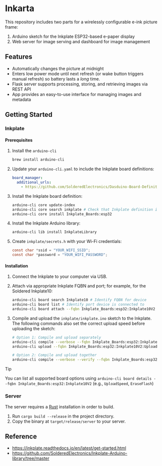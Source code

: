 # Inkarta

This repository includes two parts for a wirelessly configurable e-ink picture frame:

1. Arduino sketch for the Inkplate ESP32-based e-paper display
2. Web server for image serving and dashboard for image management

## Features

- Automatically changes the picture at midnight
- Enters low power mode until next refresh (or wake button triggers manual refresh) so battery lasts a *long* time.
- Flask server supports processing, storing, and retrieving images via REST API
- App provides an easy-to-use interface for managing images and metadata

## Getting Started

### Inkplate

#### Prerequisites

1. Install the `arduino-cli`

    ```sh
    brew install arduino-cli
    ```

2. Update your `arduino-cli.yaml` to include the Inkplate board definitions:

    ```yaml
    board_manager:
      additional_urls:
        - https://github.com/SolderedElectronics/Dasduino-Board-Definitions-for-Arduino-IDE/raw/master/package_Dasduino_Boards_index.json
    ```

3. Install the Inkplate board definition:

    ```sh
    arduino-cli core update-index
    arduino-cli core search inkplate # Check that Inkplate definition is available
    arduino-cli core install Inkplate_Boards:esp32
    ```

4. Install the Inkplate Arduino library:

    ```sh
    arduino-cli lib install InkplateLibrary
    ```

5. Create `inkplate/secrets.h` with your Wi-Fi credentials:

    ```c
    const char *ssid = "YOUR_WIFI_SSID";
    const char *password = "YOUR_WIFI_PASSWORD";
    ```

#### Installation

1. Connect the Inkplate to your computer via USB.
2. Attach via appropriate Inkplate FQBN and port; for example, for the Soldered Inkplate10:

    ```sh
    arduino-cli board search Inkplate10 # Identify FQBN for device
    arduino-cli board list # Identify port device is connected to
    arduino-cli board attach --fqbn Inkplate_Boards:esp32:Inkplate10V2 --port /dev/cu.usbserial-2140 inkplate
    ```

3. Compile and upload the `inkplate/inkplate.ino` sketch to the Inkplate. The following commands also set the correct upload speed before uploading the sketch:

    ```sh
    # Option 1: Compile and upload separately
    arduino-cli compile --verbose --fqbn Inkplate_Boards:esp32:Inkplate10V2 inkplate
    arduino-cli upload --fqbn Inkplate_Boards:esp32:Inkplate10V2:UploadSpeed=115200 --port /dev/cu.usbserial-2140 inkplate

    # Option 2: Compile and upload together
    arduino-cli compile --verbose --verify --fqbn Inkplate_Boards:esp32:Inkplate10V2:UploadSpeed=115200 --port /dev/cu.usbserial-2140 --upload inkplate
    ```

> [!TIP]
> You can list all supported board options using `arduino-cli board details --fqbn Inkplate_Boards:esp32:Inkplate10V2` (e.g., `UploadSpeed`, `EraseFlash`)

### Server

The server requires a [Rust](https://www.rust-lang.org/) installation in order to build.

1. Run `cargo build --release` in the project directory.
2. Copy the binary at `target/release/server` to your server.

## Reference

- https://inkplate.readthedocs.io/en/latest/get-started.html
- https://github.com/SolderedElectronics/Inkplate-Arduino-library/tree/master
